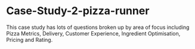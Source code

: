 # Case-Study-2-pizza-runner
This case study has lots of questions broken up by area of focus including Pizza Metrics, Delivery, Customer Experience, Ingredient Optimisation, Pricing and Rating.
